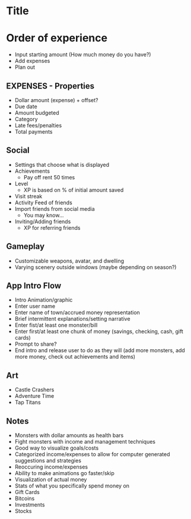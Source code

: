 # Title

# Order of experience

* Input starting amount (How much money do you have?)
* Add expenses
* Plan out

## EXPENSES - Properties

* Dollar amount (expense) + offset?
* Due date
* Amount budgeted
* Category
* Late fees/penalties
* Total payments

## Social

* Settings that choose what is displayed
* Achievements
	* Pay off rent 50 times
* Level
	* XP is based on % of initial amount saved
* Visit streak
* Activity Feed of friends
* Import friends from social media
	* You may know...
* Inviting/Adding friends
	* XP for referring friends

## Gameplay

* Customizable weapons, avatar, and dwelling
* Varying scenery outside windows (maybe depending on season?)

## App Intro Flow

* Intro Animation/graphic
* Enter user name
* Enter name of town/accrued money representation
* Brief intermittent explanations/setting narrative
* Enter fist/at least one monster/bill
* Enter first/at least one chunk of money (savings, checking, cash, gift cards)
* Prompt to share?
* End intro and release user to do as they will (add more monsters, add more money, check out achievements and items)

## Art

* Castle Crashers
* Adventure Time
* Tap Titans

## Notes

* Monsters with dollar amounts as health bars
* Fight monsters with income and management techniques
* Good way to visualize goals/costs
* Categorized income/expenses to allow for computer generated suggestions and strategies
* Reoccuring income/expenses
* Ability to make animations go faster/skip
* Visualization of actual money
* Stats of what you specifically spend money on
* Gift Cards
* Bitcoins
* Investments
* Stocks
